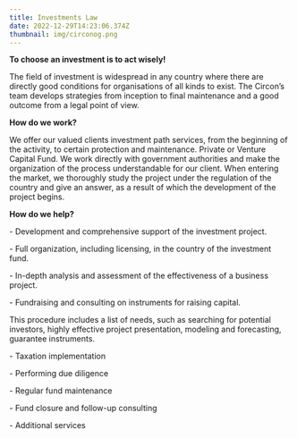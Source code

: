 ```yaml
---
title: Investments Law
date: 2022-12-29T14:23:06.374Z
thumbnail: img/circonog.png
---
```

**To choose an investment is to act wisely!**



The field of investment is widespread in any country where there are directly good conditions for organisations of all kinds to exist. The Circon’s team develops strategies from inception to final maintenance and a good outcome from a legal point of view. 



**How do we work?** 



We offer our valued clients investment path services, from the beginning of the activity, to certain protection and maintenance. Private or Venture Capital Fund. We work directly with government authorities and make the organization of the process understandable for our client. When entering the market, we thoroughly study the project under the regulation of the country and give an answer, as a result of which the development of the project begins.



**How do we help?**



\- Development and comprehensive support of the investment project. 

\- Full organization, including licensing, in the country of the investment fund.

\- In-depth analysis and assessment of the effectiveness of a business project. 

\- Fundraising and consulting on instruments for raising capital. 

This procedure includes a list of needs, such as searching for potential investors, highly effective project presentation, modeling and forecasting, guarantee instruments.

\- Taxation implementation 

\- Performing due diligence 

\- Regular fund maintenance

\- Fund closure and follow-up consulting

\- Additional services
